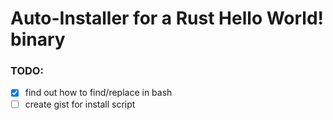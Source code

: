 # Auto-Installer for a Rust Hello World! binary

### TODO:
- [x] find out how to find/replace in bash
- [ ] create gist for install script
